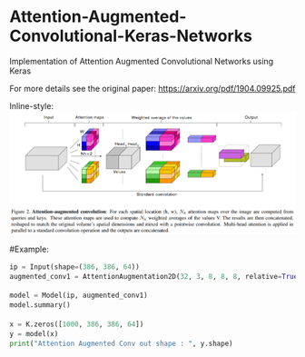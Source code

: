 # Attention-Augmented-Convolutional-Keras-Networks

Implementation of Attention Augmented Convolutional Networks using Keras

For more details see the original paper: https://arxiv.org/pdf/1904.09925.pdf

Inline-style: 
![](/image_attn.png "Attention image")

#Example:
```python 
ip = Input(shape=(386, 386, 64))
augmented_conv1 = AttentionAugmentation2D(32, 3, 8, 8, 8, relative=True)(ip)

model = Model(ip, augmented_conv1)
model.summary()

x = K.zeros([1000, 386, 386, 64])
y = model(x)
print("Attention Augmented Conv out shape : ", y.shape)
```
